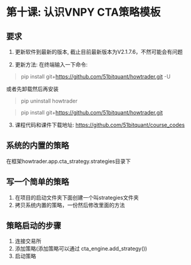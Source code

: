 # 第十课: 认识VNPY CTA策略模板

## 要求
1. 更新软件到最新的版本, 截止目前最新版本为V2.1.7.6，不然可能会有问题

2. 更新方法: 在终端输入一下命令: 

> pip install git+https://github.com/51bitquant/howtrader.git -U

或者先卸载然后再安装
> pip uninstall howtrader 

> pip install git+https://github.com/51bitquant/howtrader.git
   
3. 课程代码和课件下载地址: https://github.com/51bitquant/course_codes

## 系统的内置的策略
在框架howtrader.app.cta_strategy.strategies目录下

## 写一个简单的策略
1. 在项目的启动文件夹下面创建一个叫strategies文件夹
2. 拷贝系统内置的策略，一份然后修改里面的方法


## 策略启动的步骤
1. 连接交易所
2. 添加策略(添加策略可以通过 cta_engine.add_strategy())
3. 启动策略
